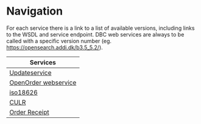 # Navigation

For each service there is a link to a list of available versions, including
links to the WSDL and service endpoint. DBC web services are always to be
called with a specific version number (eg.
https://opensearch.addi.dk/b3.5_5.2/).

| Services                                              |
|-------------------------------------------------------| 
| [Updateservice](updateservice/Home.md)                |
| [OpenOrder webservice](OpenOrder-webservice/Home.md)  |
| [iso18626](iso18636/Home.md)                          |
| [CULR](culrservice/Home.md)                           |
| [Order Receipt](orderreceipt/Home.md)                 |
